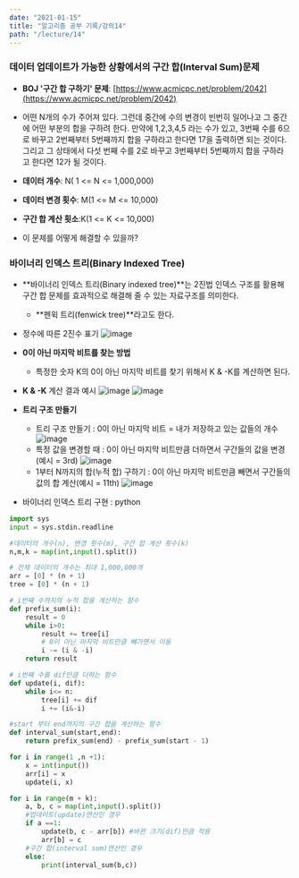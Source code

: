 ```yaml
---
date: "2021-01-15"
title: "알고리즘 공부 기록/강의14"
path: "/lecture/14"
---
```


### 데이터 업데이트가 가능한 상황에서의 구간 합(Interval Sum)문제
- **BOJ '구간 합 구하기' 문제**: [https://www.acmicpc.net/problem/2042](https://www.acmicpc.net/problem/2042)

- 어떤 N개의 수가 주어져 있다. 그런데 중간에 수의 변경이 빈번히 일어나고 그 중간에 어떤 부분의 합을 구하려 한다. 만약에 1,2,3,4,5 라는 수가 있고, 3번째 수를 6으로 바꾸고 2번째부터 5번째까지 합을 구하라고 한다면 17을 출력하면 되는 것이다. 그리고 그 상태에서 다섯 번째 수를 2로 바꾸고 3번째부터 5번째까지 합을 구하라고 한다면 12가 될 것이다.
- **데이터 개수**: N( 1 <= N <= 1,000,000)
- **데이터 변경 횟수**: M(1 <= M <= 10,000)
- **구간 합 계산 횟소**:K(1 <= K <= 10,000)
- 이 문제를 어떻게 해결할 수 있을까?

### 바이너리 인덱스 트리(Binary Indexed Tree)
- **바이너리 인덱스 트리(Binary indexed tree)**는 2진법 인덱스 구조를 활용해 구간 합 문제를 효과적으로 해결해 줄 수 있는 자료구조를 의미한다.
    - **펜윅 트리(fenwick tree)**라고도 한다.
- 정수에 따른 2진수 표기
![image](https://user-images.githubusercontent.com/71132893/104694787-0d2cba00-574f-11eb-984f-2a1437681e27.png)

- **0이 아닌 마지막 비트를 찾는 방법**
    - 특정한 숫자 K의 0이 아닌 마지막 비트를 찾기 위해서 K & -K를 계산하면 된다.

- **K & -K** 계산 결과 예시
![image](https://user-images.githubusercontent.com/71132893/104694996-609f0800-574f-11eb-846f-bd1335463c9e.png)
![image](https://user-images.githubusercontent.com/71132893/104695052-7a404f80-574f-11eb-930c-fe0f23d02407.png)

- **트리 구조 만들기** 
    - 트리 구조 만들기 : 0이 아닌 마지막 비트 = 내가 저장하고 있는 값들의 개수
    ![image](https://user-images.githubusercontent.com/71132893/104695143-a1971c80-574f-11eb-9401-078e66699528.png)
    - 특정 값을 변경할 때 : 0이 아닌 마지막 비트만큼 더하면서 구간들의 값을 변경(예시 = 3rd)
    ![image](https://user-images.githubusercontent.com/71132893/104695267-cee3ca80-574f-11eb-85bd-6c16542c026d.png)
    - 1부터 N까지의 합(누적 합) 구하기 : 0이 아닌 마지막 비트만큼 빼면서 구간들의 값의 합 계산(예시 = 11th)
    ![image](https://user-images.githubusercontent.com/71132893/104695351-f9ce1e80-574f-11eb-8886-500f6a9b55f0.png)

- 바이너리 인덱스 트리 구현 : python

```python
import sys
input = sys.stdin.readline

#데이터의 개수(n), 변경 횟수(m), 구간 합 계산 횟수(k)
n,m,k = map(int,input().split())

# 전체 데이터의 개수는 최대 1,000,000개
arr = [0] * (n + 1)
tree = [0] * (n + 1)

# i번째 수까지의 누적 합을 계산하는 함수
def prefix_sum(i):
    result = 0
    while i>0:
        result += tree[i]
        # 0이 아닌 마지막 비트만큼 빼가면서 이동
        i -= (i & -i)
    return result

# i번째 수를 dif만큼 더하는 함수
def update(i, dif):
    while i<= n:
        tree[i] += dif
        i += (i&-i)

#start 부터 end까지의 구간 합을 계산하는 함수
def interval_sum(start,end):
    return prefix_sum(end) - prefix_sum(start - 1)

for i in range(1 ,n +1):
    x = int(input())
    arr[i] = x
    update(i, x)

for i in range(m + k):
    a, b, c = map(int,input().split())
    #업데이트(update)연산인 경우
    if a ==1:
        update(b, c - arr[b]) #바뀐 크기(dif)만큼 적용
        arr[b] = c
    #구간 합(interval sum)연산인 경우
    else:
        print(interval_sum(b,c))
```